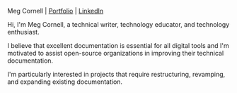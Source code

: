 Meg Cornell | [Portfolio](https://mmcportfolio.s3.ca-central-1.amazonaws.com/index.html) | [LinkedIn](https://www.linkedin.com/in/mcornell-663/)

Hi, I'm Meg Cornell, a technical writer, technology educator, and technology enthusiast.

I believe that excellent documentation is essential for all digital tools and I'm motivated to assist open-source organizations in improving their technical documentation.

I'm particularly interested in projects that require restructuring, revamping, and expanding existing documentation.



